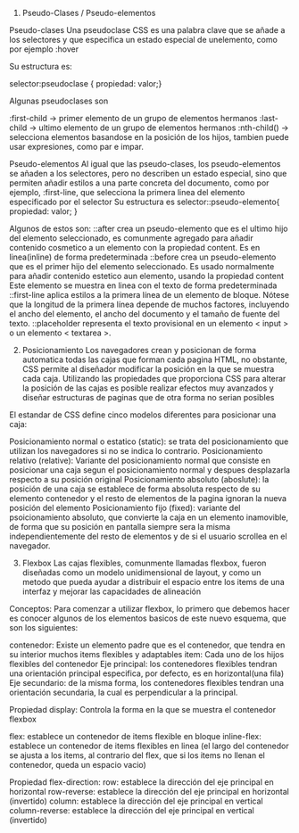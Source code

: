 1. Pseudo-Clases / Pseudo-elementos

Pseudo-clases
Una pseudoclase CSS es una palabra clave que se añade a los selectores y que especifica un estado especial de unelemento, como por ejemplo :hover

Su estructura es:

selector:pseudoclase { propiedad: valor;}

Algunas pseudoclases son

:first-child -> primer elemento de un grupo de elementos hermanos
:last-child -> ultimo elemento de un grupo de elementos hermanos
:nth-child() -> selecciona elementos basandose en la posición de los hijos, tambien puede usar expresiones, como par e impar.

Pseudo-elementos
Al igual que las pseudo-clases, los pseudo-elementos se añaden a los selectores, pero no describen un estado especial, sino que permiten añadir estilos a una parte concreta del documento, como por ejemplo, :first-line, que selecciona la primera linea del elemento especificado por el selector
Su estructura es
selector::pseudo-elemento{ propiedad: valor; }

Algunos de estos son:
::after crea un pseudo-elemento que es el ultimo hijo del elemento seleccionado, es comunmente agregado para añadir contenido cosmetico a un elemento con la propiedad content. Es en linea(inline) de forma predeterminada
::before crea un pseudo-elemento que es el primer hijo del elemento seleccionado. Es usado normalmente para añadir contenido estetico aun elemento, usando la propiedad content Este elemento se muestra en linea con el texto de forma predeterminada
::first-line aplica estilos a la primera línea de un elemento de bloque. Nótese que la
longitud de la primera línea depende de muchos factores, incluyendo el ancho del
elemento, el ancho del documento y el tamaño de fuente del texto.
::placeholder representa el texto provisional en un elemento < input > o un
elemento < textarea >.


2. Posicionamiento
Los navegadores crean y posicionan de forma automatica todas las cajas que forman cada pagina HTML, no obstante, CSS permite al diseñador modificar la posición en la que se muestra cada caja.
Utilizando las propiedades que proporciona CSS para alterar la posición de las cajas es posible realizar efectos muy avanzados y diseñar estructuras de paginas que de otra forma no serian posibles

El estandar de CSS define cinco modelos diferentes para posicionar una caja:

Posicionamiento normal o estatico (static): se trata del posicionamiento que utilizan los navegadores si no se indica lo contrario.
Posicionamiento relativo (relative): Variante del posicionamiento normal que consiste en posicionar una caja segun el posicionamiento normal y despues desplazarla respecto a su posición original
Posicionamiento absoluto (aboslute): la posición de una caja se establece de forma absoluta respecto de su elemento contenedor y el resto de elementos de la pagina ignoran la nueva posición del elemento
Posicionamiento fijo (fixed): variante del psoicionamiento absoluto, que convierte la caja en un elemento inamovible, de forma que su posición en pantalla siempre sera la misma independientemente del resto de elementos y de si el usuario scrollea en el navegador.


3. Flexbox
Las cajas flexibles, comunmente llamadas flexbox, fueron diseñadas como un modelo unidimensional de layout, y como un metodo que pueda ayudar a distribuir el espacio entre los items de una interfaz y mejorar las capacidades de alineación

Conceptos:
Para comenzar a utilizar flexbox, lo primero que debemos hacer es conocer algunos de los elementos basicos de este nuevo esquema, que son los siguientes:

contenedor: Existe un elemento padre que es el contenedor, que tendra en su interior muchos items flexibles y adaptables
item: Cada uno de los hijos flexibles del contenedor
Eje principal: los contenedores flexibles tendran una orientación principal especifica, por defecto, es en horizontal(una fila)
Eje secundario: de la misma forma, los contenedores flexibles tendran una orientación secundaria, la cual es perpendicular a la principal.

Propiedad display:
Controla la forma en la que se muestra el contenedor flexbox

flex: establece un contenedor de items flexible en bloque
inline-flex: establece un contenedor de items flexibles en linea (el largo del contenedor se ajusta a los items, al contrario del flex, que si los items no llenan el contenedor, queda un espacio vacio)

Propiedad flex-direction:
row: establece la dirección del eje principal en horizontal
row-reverse: establece la dirección del eje principal en horizontal (invertido)
column: establece la dirección del eje principal en vertical
column-reverse: establece la dirección del eje principal en vertical (invertido)



